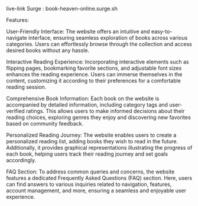 live-link Surge : book-heaven-online.surge.sh

Features:

User-Friendly Interface: The website offers an intuitive and easy-to-navigate interface, ensuring seamless exploration of books across various categories. Users can effortlessly browse through the collection and access desired books without any hassle.

Interactive Reading Experience: Incorporating interactive elements such as flipping pages, bookmarking favorite sections, and adjustable font sizes enhances the reading experience. Users can immerse themselves in the content, customizing it according to their preferences for a comfortable reading session.

Comprehensive Book Information: Each book on the website is accompanied by detailed information, including category tags and user-verified ratings. This allows users to make informed decisions about their reading choices, exploring genres they enjoy and discovering new favorites based on community feedback.

Personalized Reading Journey: The website enables users to create a personalized reading list, adding books they wish to read in the future. Additionally, it provides graphical representations illustrating the progress of each book, helping users track their reading journey and set goals accordingly.

FAQ Section: To address common queries and concerns, the website features a dedicated Frequently Asked Questions (FAQ) section. Here, users can find answers to various inquiries related to navigation, features, account management, and more, ensuring a seamless and enjoyable user experience.